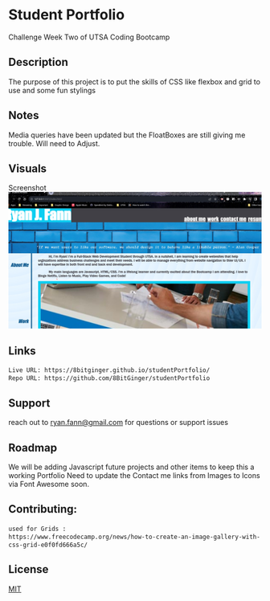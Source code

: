 # Student Portfolio
Challenge Week Two of UTSA Coding Bootcamp

## Description

The purpose of this project is to put the skills of CSS like flexbox and grid to use and some fun stylings


## Notes
Media queries have been updated but the FloatBoxes are still giving me trouble.  Will need to Adjust.

## Visuals
Screenshot
![screenshot](assets/images/live%20screenshot%20challenge%202.jpg)


## Links

```
Live URL: https://8bitginger.github.io/studentPortfolio/
Repo URL: https://github.com/8BitGinger/studentPortfolio
```

## Support
reach out to ryan.fann@gmail.com for questions or support issues

## Roadmap
We will be adding Javascript future projects and other items to keep this a working Portfolio
Need to update the Contact me links from Images to Icons via Font Awesome soon.


## Contributing:
```
used for Grids :
https://www.freecodecamp.org/news/how-to-create-an-image-gallery-with-css-grid-e0f0fd666a5c/
```

## License

[MIT](https://choosealicense.com/licenses/mit/)